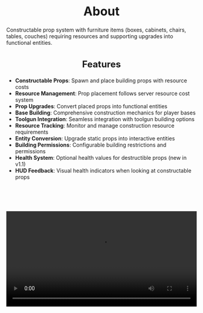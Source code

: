 <h1 style="text-align:center; font-size:2rem; font-weight:bold;">About</h1>

Constructable prop system with furniture items (boxes, cabinets, chairs, tables, couches) requiring resources and supporting upgrades into functional entities.

<h2 style="text-align:center; font-size:1.5rem; font-weight:bold;">Features</h2>

- **Constructable Props**: Spawn and place building props with resource costs
- **Resource Management**: Prop placement follows server resource cost system
- **Prop Upgrades**: Convert placed props into functional entities
- **Base Building**: Comprehensive construction mechanics for player bases
- **Toolgun Integration**: Seamless integration with toolgun building options
- **Resource Tracking**: Monitor and manage construction resource requirements
- **Entity Conversion**: Upgrade static props into interactive entities
- **Building Permissions**: Configurable building restrictions and permissions
- **Health System**: Optional health values for destructible props (new in v1.1)
- **HUD Feedback**: Visual health indicators when looking at constructable props

<br><br>

<p align="center">
  <video width="1200" style="max-width:100%; margin-bottom: 40px; margin-top: 20px;" controls>
    <source src="https://bleonheart.github.io/assets/PropBasedBuilding.mp4" type="video/mp4">
    Your browser does not support the video tag.
  </video>
</p>

<br><br>
